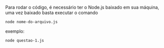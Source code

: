 Para rodar o código, é necessário ter o Node.js baixado em sua máquina, uma vez baixado basta executar o comando 

```
node nome-do-arquivo.js
```

exemplo:

```
node questao-1.js
```

